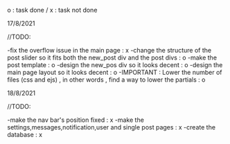 o : task done / x : task not done

17/8/2021

//TODO:

-fix the overflow issue in the main page : x
-change the structure of the post slider so it fits both the new_post div and the post divs : o
-make the post template : o
-design the new_pos div so it looks decent : o
-design the main page layout so it looks decent : o
-IMPORTANT : Lower the number of files (css and ejs) , in other words , find a way to lower the partials : o

18/8/2021

//TODO:
 
 -make the nav bar's position fixed : x
 -make the settings,messages,notification,user and single post pages : x
 -create the database : x
